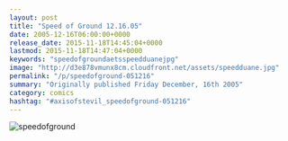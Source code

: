 ```yaml
---
layout: post
title: "Speed of Ground 12.16.05"
date: 2005-12-16T06:00:00+0000
release_date: 2015-11-18T14:45:04+0000
lastmod: 2015-11-18T14:47:04+0000
keywords: "speedofgroundaetsspeedduanejpg"
image: "http://d3e878vmunx8cm.cloudfront.net/assets/speedduane.jpg"
permalink: "/p/speedofground-051216"
summary: "Originally published Friday December, 16th 2005"
category: comics
hashtag: "#axisofstevil_speedofground-051216"
---
```


![speedofground](http://d3e878vmunx8cm.cloudfront.net/assets/speedduane.jpg)
